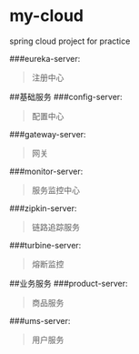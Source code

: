 # my-cloud
spring cloud project for practice



###eureka-server:
>注册中心

##基础服务
###config-server:
> 配置中心

###gateway-server:
>网关

###monitor-server:
>服务监控中心

###zipkin-server:
>链路追踪服务

###turbine-server:
>熔断监控

##业务服务
###product-server:
>商品服务

###ums-server:
>用户服务
